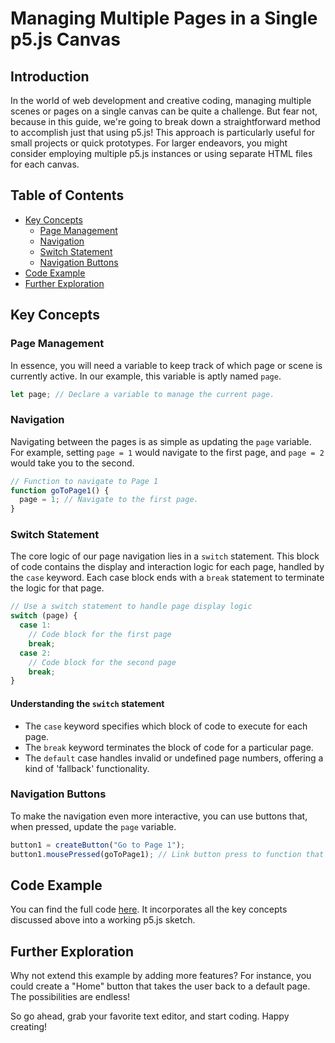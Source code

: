 # Managing Multiple Pages in a Single p5.js Canvas

## Introduction

In the world of web development and creative coding, managing multiple scenes or pages on a single canvas can be quite a challenge. But fear not, because in this guide, we're going to break down a straightforward method to accomplish just that using p5.js! This approach is particularly useful for small projects or quick prototypes. For larger endeavors, you might consider employing multiple p5.js instances or using separate HTML files for each canvas.

## Table of Contents
- [Key Concepts](#key-concepts)
  - [Page Management](#page-management)
  - [Navigation](#navigation)
  - [Switch Statement](#switch-statement)
  - [Navigation Buttons](#navigation-buttons)
- [Code Example](#code-example)
- [Further Exploration](#further-exploration)

## Key Concepts

### Page Management
In essence, you will need a variable to keep track of which page or scene is currently active. In our example, this variable is aptly named `page`.

```javascript
let page; // Declare a variable to manage the current page.
```

### Navigation
Navigating between the pages is as simple as updating the `page` variable. For example, setting `page = 1` would navigate to the first page, and `page = 2` would take you to the second.

```javascript
// Function to navigate to Page 1
function goToPage1() {
  page = 1; // Navigate to the first page.
}
```

### Switch Statement
The core logic of our page navigation lies in a `switch` statement. This block of code contains the display and interaction logic for each page, handled by the `case` keyword. Each case block ends with a `break` statement to terminate the logic for that page.

```javascript
// Use a switch statement to handle page display logic
switch (page) {
  case 1:
    // Code block for the first page
    break;
  case 2:
    // Code block for the second page
    break;
}
```

#### Understanding the `switch` statement
- The `case` keyword specifies which block of code to execute for each page.
- The `break` keyword terminates the block of code for a particular page.
- The `default` case handles invalid or undefined page numbers, offering a kind of 'fallback' functionality.

### Navigation Buttons
To make the navigation even more interactive, you can use buttons that, when pressed, update the `page` variable. 

```javascript
button1 = createButton("Go to Page 1"); 
button1.mousePressed(goToPage1); // Link button press to function that sets `page` to 1
```

## Code Example
You can find the full code [here](link_to_your_code_repository). It incorporates all the key concepts discussed above into a working p5.js sketch.

## Further Exploration
Why not extend this example by adding more features? For instance, you could create a "Home" button that takes the user back to a default page. The possibilities are endless!

So go ahead, grab your favorite text editor, and start coding. Happy creating!
